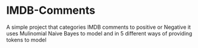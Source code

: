 # IMDB-Comments
A simple project that categories IMDB comments to positive or Negative
it uses Mulinomial Naive Bayes to model and in 5 different ways of providing tokens to model
